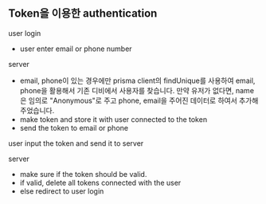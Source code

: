 ## Token을 이용한 authentication

user login

- user enter email or phone number

server

- email, phone이 있는 경우에만 prisma client의 findUnique를 사용하여 email, phone을 활용해서 기존 디비에서 사용자를 찾습니다. 만약 유저가 없다면, name은 임의로 "Anonymous"로 주고 phone, email을 주어진 데이터로 하여서 추가해 주었습니다.
- make token and store it with user connected to the token
- send the token to email or phone

user input the token and send it to server

server

- make sure if the token should be valid.
- if valid, delete all tokens connected with the user
- else redirect to user login

